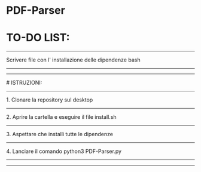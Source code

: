 # PDF-Parser

# TO-DO LIST:
<hr>
Scrivere file con l' installazione delle dipendenze bash
<hr>
<hr>
# ISTRUZIONI:
<hr>
1. Clonare la repository sul desktop
<hr>
2. Aprire la cartella e eseguire il file install.sh
<hr>
3. Aspettare che installi tutte le dipendenze
<hr>
4. Lanciare il comando python3 PDF-Parser.py
<hr>
<hr>


